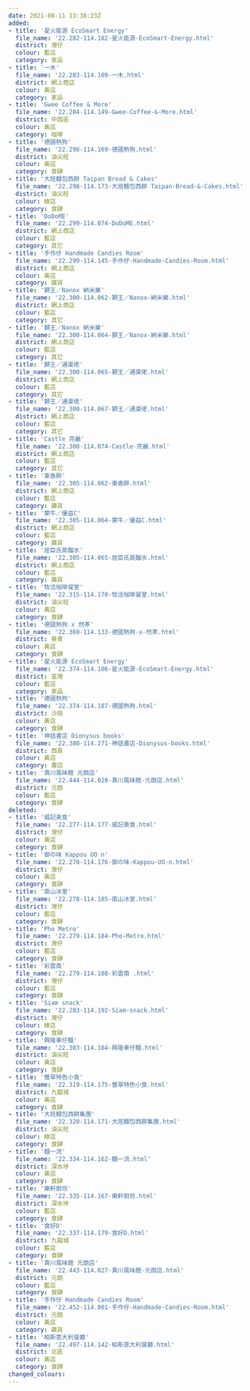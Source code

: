```yaml
---
date: 2021-08-11 13:38:23Z
added:
- title: '星火能源 EcoSmart Energy'
  file_name: '22.282-114.182-星火能源-EcoSmart-Energy.html'
  district: 灣仔
  colour: 藍店
  category: 家品
- title: '一木'
  file_name: '22.283-114.109-一木.html'
  district: 網上商店
  colour: 黃店
  category: 家品
- title: 'Gwee Coffee & More'
  file_name: '22.284-114.149-Gwee-Coffee-&-More.html'
  district: 中西區
  colour: 黃店
  category: 咖啡
- title: '德國熱狗'
  file_name: '22.298-114.169-德國熱狗.html'
  district: 油尖旺
  colour: 黃店
  category: 食肆
- title: '大班麵包西餅 Taipan Bread & Cakes'
  file_name: '22.298-114.173-大班麵包西餅 Taipan-Bread-&-Cakes.html'
  district: 油尖旺
  colour: 綠店
  category: 食肆
- title: 'DoDoME'
  file_name: '22.299-114.074-DoDoME.html'
  district: 網上商店
  colour: 藍店
  category: 其它
- title: '手作仔 Handmade Candies Room'
  file_name: '22.299-114.145-手作仔-Handmade-Candies-Room.html'
  district: 網上商店
  colour: 黃店
  category: 雜貨
- title: '獅王／Nanox 納米樂'
  file_name: '22.300-114.062-獅王／Nanox-納米樂.html'
  district: 網上商店
  colour: 藍店
  category: 其它
- title: '獅王／Nanox 納米樂'
  file_name: '22.300-114.064-獅王／Nanox-納米樂.html'
  district: 網上商店
  colour: 藍店
  category: 其它
- title: '獅王／通渠佬'
  file_name: '22.300-114.065-獅王／通渠佬.html'
  district: 網上商店
  colour: 藍店
  category: 其它
- title: '獅王／通渠佬'
  file_name: '22.300-114.067-獅王／通渠佬.html'
  district: 網上商店
  colour: 藍店
  category: 其它
- title: 'Castle 亮麗'
  file_name: '22.300-114.074-Castle-亮麗.html'
  district: 網上商店
  colour: 藍店
  category: 其它
- title: '東香醉'
  file_name: '22.305-114.062-東香醉.html'
  district: 網上商店
  colour: 藍店
  category: 雜貨
- title: '蒙牛／優益C'
  file_name: '22.305-114.064-蒙牛／優益C.html'
  district: 網上商店
  colour: 藍店
  category: 雜貨
- title: '屈臣氏蒸餾水'
  file_name: '22.305-114.065-屈臣氏蒸餾水.html'
  district: 網上商店
  colour: 藍店
  category: 雜貨
- title: '牧活咖啡餐室'
  file_name: '22.315-114.170-牧活咖啡餐室.html'
  district: 油尖旺
  colour: 黃店
  category: 食肆
- title: '德國熱狗 x 然茶'
  file_name: '22.369-114.133-德國熱狗-x-然茶.html'
  district: 葵青
  colour: 黃店
  category: 食肆
- title: '星火能源 EcoSmart Energy'
  file_name: '22.374-114.106-星火能源-EcoSmart-Energy.html'
  district: 荃灣
  colour: 藍店
  category: 家品
- title: '德國熱狗'
  file_name: '22.374-114.187-德國熱狗.html'
  district: 沙田
  colour: 黃店
  category: 食肆
- title: '神話書店 Dionysus books'
  file_name: '22.380-114.271-神話書店-Dionysus-books.html'
  district: 西貢
  colour: 黃店
  category: 書店
- title: '貴川風味館 元朗店'
  file_name: '22.444-114.028-貴川風味館-元朗店.html'
  district: 元朗
  colour: 藍店
  category: 食肆
deleted:
- title: '威記美食'
  file_name: '22.277-114.177-威記美食.html'
  district: 灣仔
  colour: 黃店
  category: 食肆
- title: '御の味 Kappou UO n'
  file_name: '22.278-114.176-御の味-Kappou-UO-n.html'
  district: 灣仔
  colour: 黃店
  category: 食肆
- title: '南山冰室'
  file_name: '22.278-114.185-南山冰室.html'
  district: 灣仔
  colour: 藍店
  category: 食肆
- title: 'Pho Metro'
  file_name: '22.279-114.184-Pho-Metro.html'
  district: 灣仔
  colour: 藍店
  category: 食肆
- title: '彩雲南'
  file_name: '22.279-114.188-彩雲南 .html'
  district: 灣仔
  colour: 藍店
  category: 食肆
- title: 'Siam snack'
  file_name: '22.283-114.192-Siam-snack.html'
  district: 灣仔
  colour: 綠店
  category: 食肆
- title: '興隆車仔麵'
  file_name: '22.303-114.184-興隆車仔麵.html'
  district: 油尖旺
  colour: 黃店
  category: 食肆
- title: '豐翠特色小食'
  file_name: '22.319-114.175-豐翠特色小食.html'
  district: 九龍城
  colour: 黃店
  category: 食肆
- title: '大班麵包西餅集團'
  file_name: '22.320-114.171-大班麵包西餅集團.html'
  district: 油尖旺
  colour: 綠店
  category: 食肆
- title: '麵一流'
  file_name: '22.334-114.162-麵一流.html'
  district: 深水埗
  colour: 黃店
  category: 食肆
- title: '樂軒廚坊'
  file_name: '22.335-114.167-樂軒廚坊.html'
  district: 深水埗
  colour: 藍店
  category: 食肆
- title: '食好D'
  file_name: '22.337-114.179-食好D.html'
  district: 九龍城
  colour: 藍店
  category: 食肆
- title: '貴川風味館 元朗店'
  file_name: '22.443-114.027-貴川風味館-元朗店.html'
  district: 元朗
  colour: 藍店
  category: 食肆
- title: '手作仔 Handmade Candies Room'
  file_name: '22.452-114.001-手作仔-Handmade-Candies-Room.html'
  district: 元朗
  colour: 黃店
  category: 雜貨
- title: '柏斯意大利餐廳'
  file_name: '22.497-114.142-柏斯意大利餐廳.html'
  district: 北區
  colour: 黃店
  category: 食肆
changed_colours:
---
```

